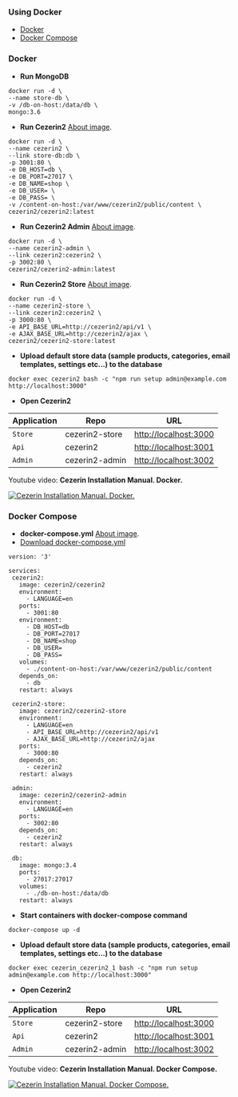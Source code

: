 ### Using Docker

* [Docker](#docker)
* [Docker Compose](#docker-compose)

### Docker

 - **Run MongoDB**
 ```shell
 docker run -d \
 --name store-db \
 -v /db-on-host:/data/db \
 mongo:3.6
 ```

 - **Run Cezerin2** [About image](https://github.com/Cezerin2/docker-cezerin2/blob/master/cezerin2/README.md).
 ```shell
 docker run -d \
 --name cezerin2 \
 --link store-db:db \
 -p 3001:80 \
 -e DB_HOST=db \
 -e DB_PORT=27017 \
 -e DB_NAME=shop \
 -e DB_USER= \
 -e DB_PASS= \
 -v /content-on-host:/var/www/cezerin2/public/content \
 cezerin2/cezerin2:latest
 ```

 - **Run Cezerin2 Admin** [About image](https://github.com/Cezerin2/docker-cezerin2/blob/master/cezerin2-admin/README.md).
 ```shell
 docker run -d \
 --name cezerin2-admin \
 --link cezerin2:cezerin2 \
 -p 3002:80 \
 cezerin2/cezerin2-admin:latest
 ```

 - **Run Cezerin2 Store** [About image](https://github.com/Cezerin2/docker-cezerin2/blob/master/cezerin2-store/README.md).
 ```shell
 docker run -d \
 --name cezerin2-store \
 --link cezerin2:cezerin2 \
 -p 3000:80 \
 -e API_BASE_URL=http://cezerin2/api/v1 \
 -e AJAX_BASE_URL=http://cezerin2/ajax \
 cezerin2/cezerin2-store:latest
 ```

 - **Upload default store data (sample products, categories, email templates, settings etc...) to the database**
 ```shell
 docker exec cezerin2 bash -c "npm run setup admin@example.com http://localhost:3000"
 ```

 - **Open Cezerin2**

 | Application | Repo | URL |
 | --- | --- | --- |
 | `Store` | cezerin2-store | [http://localhost:3000](http://localhost:3000) |
 | `Api` | cezerin2 | [http://localhost:3001](http://localhost:3001) |
 | `Admin` | cezerin2-admin | [http://localhost:3002](http://localhost:3002) |

Youtube video: **Cezerin Installation Manual. Docker.**

[![Cezerin Installation Manual. Docker.
](https://img.youtube.com/vi/ADvr2OqqB9Y/0.jpg)](https://youtu.be/ADvr2OqqB9Y)

### Docker Compose

 - **docker-compose.yml** [About image](https://github.com/Cezerin2/docker-cezerin2/blob/master/README.md).
 - [Download docker-compose.yml](https://raw.githubusercontent.com/Cezerin2/docker-cezerin2/master/docker-compose.yml)

 ```shell
version: '3'

services:
  cezerin2:
    image: cezerin2/cezerin2
    environment:
      - LANGUAGE=en
    ports:
      - 3001:80
    environment:
      - DB_HOST=db
      - DB_PORT=27017
      - DB_NAME=shop
      - DB_USER=
      - DB_PASS=
    volumes:
      - ./content-on-host:/var/www/cezerin2/public/content
    depends_on:
      - db
    restart: always

  cezerin2-store:
    image: cezerin2/cezerin2-store
    environment:
      - LANGUAGE=en
      - API_BASE_URL=http://cezerin2/api/v1
      - AJAX_BASE_URL=http://cezerin2/ajax
    ports:
      - 3000:80
    depends_on:
      - cezerin2
    restart: always

  admin:
    image: cezerin2/cezerin2-admin
    environment:
      - LANGUAGE=en
    ports:
      - 3002:80
    depends_on:
      - cezerin2
    restart: always

  db:
    image: mongo:3.4
    ports:
      - 27017:27017
    volumes:
      - ./db-on-host:/data/db
    restart: always
 ```

 - **Start containers with docker-compose command**
 ```shell
 docker-compose up -d
 ```

 - **Upload default store data (sample products, categories, email templates, settings etc...) to the database**
 ```shell
 docker exec cezerin_cezerin2_1 bash -c "npm run setup admin@example.com http://localhost:3000"
 ```

 - **Open Cezerin2**

 | Application | Repo | URL |
 | --- | --- | --- |
 | `Store` | cezerin2-store | [http://localhost:3000](http://localhost:3000) |
 | `Api` | cezerin2 | [http://localhost:3001](http://localhost:3001) |
 | `Admin` | cezerin2-admin | [http://localhost:3002](http://localhost:3002) |

Youtube video: **Cezerin Installation Manual. Docker Compose.**

[![Cezerin Installation Manual. Docker Compose.
](https://img.youtube.com/vi/xZ0XUrobaMg/0.jpg)](https://youtu.be/xZ0XUrobaMg)